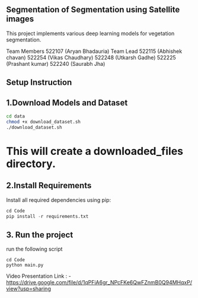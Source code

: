 ## Segmentation of Segmentation using Satellite images
This project implements various deep learning models for vegetation segmentation.

Team Members 
522107 (Aryan Bhadauria) Team Lead
522115 (Abhishek chavan)
522254 (Vikas Chaudhary)
522248 (Utkarsh Gadhe)
522225 (Prashant kumar)
522240 (Saurabh Jha)

## Setup Instruction 

## 1.Download Models and Dataset
```bash
cd data
chmod +x download_dataset.sh
./download_dataset.sh
```

# This will create a downloaded_files directory.

## 2.Install Requirements

Install all required dependencies using pip:
```python
cd Code
pip install -r requirements.txt
```
## 3. Run the project
run the following script

```shell
cd Code
python main.py
```

Video Presentation Link : - https://drive.google.com/file/d/1qPFiA6gr_NPcFKe6QwFZnmB0Q94MHqxP/view?usp=sharing
